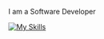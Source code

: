 I am a Software Developer

[![My Skills](https://skillicons.dev/icons?i=c,cpp,py,js,ts,html,css,react,laravel,vim,linux)](https://skillicons.dev)
